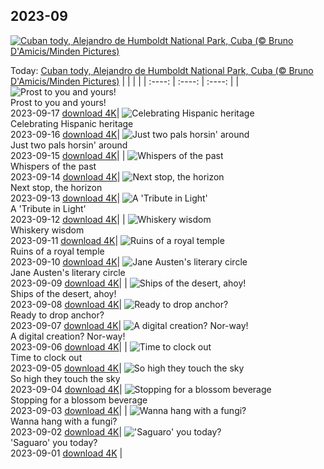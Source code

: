 ## 2023-09
[![Cuban tody, Alejandro de Humboldt National Park, Cuba (© Bruno D'Amicis/Minden Pictures)](https://cn.bing.com/th?id=OHR.CubanTody_EN-US3083797062_UHD.jpg&w=1000)](https://cn.bing.com/th?id=OHR.CubanTody_EN-US3083797062_UHD.jpg&pid=hp&w=3840&h=2160&rs=1&c=4)

Today: [Cuban tody, Alejandro de Humboldt National Park, Cuba (© Bruno D'Amicis/Minden Pictures)](https://cn.bing.com/th?id=OHR.CubanTody_EN-US3083797062_UHD.jpg&pid=hp&w=3840&h=2160&rs=1&c=4)
  |      |      |      |
| :----: | :----: | :----: |
| ![Prost to you and yours!](https://cn.bing.com/th?id=OHR.OktoberfestWorkers_EN-US5478786117_UHD.jpg&pid=hp&w=384&h=216&rs=1&c=4) <br/> Prost to you and yours! <br/> 2023-09-17  [download 4K](https://cn.bing.com/th?id=OHR.OktoberfestWorkers_EN-US5478786117_UHD.jpg&pid=hp&w=3840&h=2160&rs=1&c=4)| ![Celebrating Hispanic heritage](https://cn.bing.com/th?id=OHR.MissionRuins_EN-US2486545022_UHD.jpg&pid=hp&w=384&h=216&rs=1&c=4) <br/> Celebrating Hispanic heritage <br/> 2023-09-16  [download 4K](https://cn.bing.com/th?id=OHR.MissionRuins_EN-US2486545022_UHD.jpg&pid=hp&w=3840&h=2160&rs=1&c=4)| ![Just two pals horsin' around](https://cn.bing.com/th?id=OHR.MongoliaHorses_EN-US2400199558_UHD.jpg&pid=hp&w=384&h=216&rs=1&c=4) <br/> Just two pals horsin' around <br/> 2023-09-15  [download 4K](https://cn.bing.com/th?id=OHR.MongoliaHorses_EN-US2400199558_UHD.jpg&pid=hp&w=3840&h=2160&rs=1&c=4)|
| ![Whispers of the past](https://cn.bing.com/th?id=OHR.HemakutaHill_EN-US2233323383_UHD.jpg&pid=hp&w=384&h=216&rs=1&c=4) <br/> Whispers of the past <br/> 2023-09-14  [download 4K](https://cn.bing.com/th?id=OHR.HemakutaHill_EN-US2233323383_UHD.jpg&pid=hp&w=3840&h=2160&rs=1&c=4)| ![Next stop, the horizon](https://cn.bing.com/th?id=OHR.NorthSeaStairs_EN-US2097672090_UHD.jpg&pid=hp&w=384&h=216&rs=1&c=4) <br/> Next stop, the horizon <br/> 2023-09-13  [download 4K](https://cn.bing.com/th?id=OHR.NorthSeaStairs_EN-US2097672090_UHD.jpg&pid=hp&w=3840&h=2160&rs=1&c=4)| ![A 'Tribute in Light'](https://cn.bing.com/th?id=OHR.BridgeMemorial_EN-US1953692613_UHD.jpg&pid=hp&w=384&h=216&rs=1&c=4) <br/> A 'Tribute in Light' <br/> 2023-09-12  [download 4K](https://cn.bing.com/th?id=OHR.BridgeMemorial_EN-US1953692613_UHD.jpg&pid=hp&w=3840&h=2160&rs=1&c=4)|
| ![Whiskery wisdom](https://cn.bing.com/th?id=OHR.WalrusSvalbard_EN-US1836032120_UHD.jpg&pid=hp&w=384&h=216&rs=1&c=4) <br/> Whiskery wisdom <br/> 2023-09-11  [download 4K](https://cn.bing.com/th?id=OHR.WalrusSvalbard_EN-US1836032120_UHD.jpg&pid=hp&w=3840&h=2160&rs=1&c=4)| ![Ruins of a royal temple](https://cn.bing.com/th?id=OHR.AyutthayaTemple_EN-US1726415748_UHD.jpg&pid=hp&w=384&h=216&rs=1&c=4) <br/> Ruins of a royal temple <br/> 2023-09-10  [download 4K](https://cn.bing.com/th?id=OHR.AyutthayaTemple_EN-US1726415748_UHD.jpg&pid=hp&w=3840&h=2160&rs=1&c=4)| ![Jane Austen's literary circle](https://cn.bing.com/th?id=OHR.BathCircus_EN-US1560951776_UHD.jpg&pid=hp&w=384&h=216&rs=1&c=4) <br/> Jane Austen's literary circle <br/> 2023-09-09  [download 4K](https://cn.bing.com/th?id=OHR.BathCircus_EN-US1560951776_UHD.jpg&pid=hp&w=3840&h=2160&rs=1&c=4)|
| ![Ships of the desert, ahoy!](https://cn.bing.com/th?id=OHR.CamelsAbove_EN-US3904666620_UHD.jpg&pid=hp&w=384&h=216&rs=1&c=4) <br/> Ships of the desert, ahoy! <br/> 2023-09-08  [download 4K](https://cn.bing.com/th?id=OHR.CamelsAbove_EN-US3904666620_UHD.jpg&pid=hp&w=3840&h=2160&rs=1&c=4)| ![Ready to drop anchor?](https://cn.bing.com/th?id=OHR.CreteHarbor_EN-US3759550362_UHD.jpg&pid=hp&w=384&h=216&rs=1&c=4) <br/> Ready to drop anchor? <br/> 2023-09-07  [download 4K](https://cn.bing.com/th?id=OHR.CreteHarbor_EN-US3759550362_UHD.jpg&pid=hp&w=3840&h=2160&rs=1&c=4)| ![A digital creation? Nor-way!](https://cn.bing.com/th?id=OHR.MountSegla_EN-US3570750349_UHD.jpg&pid=hp&w=384&h=216&rs=1&c=4) <br/> A digital creation? Nor-way! <br/> 2023-09-06  [download 4K](https://cn.bing.com/th?id=OHR.MountSegla_EN-US3570750349_UHD.jpg&pid=hp&w=3840&h=2160&rs=1&c=4)|
| ![Time to clock out](https://cn.bing.com/th?id=OHR.LaborDayWorkers_EN-US3448430770_UHD.jpg&pid=hp&w=384&h=216&rs=1&c=4) <br/> Time to clock out <br/> 2023-09-05  [download 4K](https://cn.bing.com/th?id=OHR.LaborDayWorkers_EN-US3448430770_UHD.jpg&pid=hp&w=3840&h=2160&rs=1&c=4)| ![So high they touch the sky](https://cn.bing.com/th?id=OHR.ManhattanAerial_EN-US3290111355_UHD.jpg&pid=hp&w=384&h=216&rs=1&c=4) <br/> So high they touch the sky <br/> 2023-09-04  [download 4K](https://cn.bing.com/th?id=OHR.ManhattanAerial_EN-US3290111355_UHD.jpg&pid=hp&w=3840&h=2160&rs=1&c=4)| ![Stopping for a blossom beverage](https://cn.bing.com/th?id=OHR.TinyHummer_EN-US3171586787_UHD.jpg&pid=hp&w=384&h=216&rs=1&c=4) <br/> Stopping for a blossom beverage <br/> 2023-09-03  [download 4K](https://cn.bing.com/th?id=OHR.TinyHummer_EN-US3171586787_UHD.jpg&pid=hp&w=3840&h=2160&rs=1&c=4)|
| ![Wanna hang with a fungi?](https://cn.bing.com/th?id=OHR.TurkeyTailMush_EN-US2958542405_UHD.jpg&pid=hp&w=384&h=216&rs=1&c=4) <br/> Wanna hang with a fungi? <br/> 2023-09-02  [download 4K](https://cn.bing.com/th?id=OHR.TurkeyTailMush_EN-US2958542405_UHD.jpg&pid=hp&w=3840&h=2160&rs=1&c=4)| !['Saguaro' you today?](https://cn.bing.com/th?id=OHR.IronwoodCactus_EN-US2823371711_UHD.jpg&pid=hp&w=384&h=216&rs=1&c=4) <br/> 'Saguaro' you today? <br/> 2023-09-01  [download 4K](https://cn.bing.com/th?id=OHR.IronwoodCactus_EN-US2823371711_UHD.jpg&pid=hp&w=3840&h=2160&rs=1&c=4) |